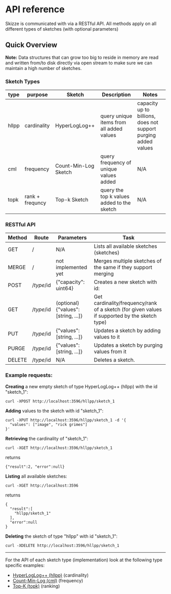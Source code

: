 # API reference

Skizze is communicated with via a RESTful API. All methods apply on all different types of sketches (with optional parameters)

## Quick Overview
<b>Note:</b> Data structures that can grow too big to reside in memory are read and written from/to disk directly via open stream to make sure we can maintain a high number of sketches.

### Sketch Types

| type  | purpose     | Sketch               | Description                              | Notes |
| ---   | ---         | ---                  | ---                                      | ---   |
| hllpp | cardinality | HyperLogLog++        | query unique items from all added values | capacity up to billions, does not support purging added values |
| cml   | frequency   | Count-Min-Log Sketch | query frequency of unique values added   | N/A |
| topk  | rank + frequncy | Top-k Sketch | query the top k values added to the sketch | N/A |

### RESTful API

| Method | Route      | Parameters                   | Task |
| ---    | ---        | ---                          | --- |
| GET    | /          | N/A                          | Lists all available sketches (sketches) |
| MERGE  | /          | not implemented yet          | Merges multiple sketches of the same <type> if they support merging |
| POST   | /$type/$id | {"capacity": uint64}         | Creates a new <type> sketch with id: <id> |
| GET    | /$type/$id | (optional) {"values": [string, ...]} | Get cardinality/frequency/rank of a sketch (for given values if supported by the sketch type) |
| PUT    | /$type/$id | {"values": [string, ...]} | Updates a sketch by adding values to it |
| PURGE  | /$type/$id | {"values": [string, ...]} | Updates a sketch by purging values from it |
| DELETE | /$type/$id | N/A                          | Deletes a sketch. |

### Example requests:


**Creating** a new empty sketch of type HyperLogLog++ (hllpp) with the id "sketch_1":
```
curl -XPOST http://localhost:3596/hllpp/sketch_1
```


**Adding** values to the sketch with id "sketch_1":
```
curl -XPUT http://localhost:3596/hllpp/sketch_1 -d '{
  "values": ["image", "rick grimes"]
}'
```


**Retrieving** the cardinality of "sketch_1":
```
curl -XGET http://localhost:3596/hllpp/sketch_1
```
returns 
```
{"result":2, "error":null}
```

**Listing** all available sketches:
```
curl -XGET http://localhost:3596
```
returns
```
{  
  "result":[  
    "hllpp/sketch_1"
  ],
  "error":null
}
```

**Deleting** the sketch of type "hllpp" with id "sketch_1":
```
curl -XDELETE http://localhost:3596/hllpp/sketch_1
```
---
For the API of each sketch type (implementation) look at the following type specific examples:
* [HyperLogLog++ (hllpp)](hllpp.md) (cardinality)
* [Count-Min-Log (cml)](cml.md) (frequency)
* [Top-K (topk)](topk.md) (ranking)

